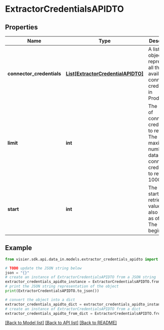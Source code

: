 # ExtractorCredentialsAPIDTO


## Properties

Name | Type | Description | Notes
------------ | ------------- | ------------- | -------------
**connector_credentials** | [**List[ExtractorCredentialAPIDTO]**](ExtractorCredentialAPIDTO.md) | A list of objects representing all the available connector credentials in Production. | [optional] 
**limit** | **int** | The number of connector credentials to return. The maximum number of data connector credentials to return is 1000. | [optional] 
**start** | **int** | The index to start retrieving values from, also known as offset. The index begins at 0. | [optional] 

## Example

```python
from visier.sdk.api.data_in.models.extractor_credentials_apidto import ExtractorCredentialsAPIDTO

# TODO update the JSON string below
json = "{}"
# create an instance of ExtractorCredentialsAPIDTO from a JSON string
extractor_credentials_apidto_instance = ExtractorCredentialsAPIDTO.from_json(json)
# print the JSON string representation of the object
print(ExtractorCredentialsAPIDTO.to_json())

# convert the object into a dict
extractor_credentials_apidto_dict = extractor_credentials_apidto_instance.to_dict()
# create an instance of ExtractorCredentialsAPIDTO from a dict
extractor_credentials_apidto_from_dict = ExtractorCredentialsAPIDTO.from_dict(extractor_credentials_apidto_dict)
```
[[Back to Model list]](../README.md#documentation-for-models) [[Back to API list]](../README.md#documentation-for-api-endpoints) [[Back to README]](../README.md)


